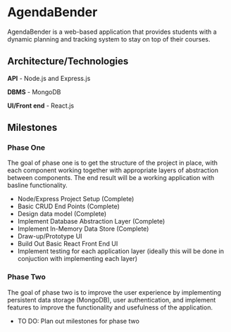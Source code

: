 # AgendaBender
<p>AgendaBender is a web-based application that provides students with a dynamic planning and tracking system to 
stay on top of their courses.</p>

## Architecture/Technologies
**API**  - Node.js and Express.js

**DBMS** - MongoDB

**UI/Front end**  - React.js
## Milestones
### Phase One 

<p>The goal of phase one is to get the structure of the project in place, with each component working 
together with appropriate layers of abstraction between components. The end result will be a working 
application with basline functionality.</p>

- Node/Express Project Setup (Complete)
- Basic CRUD End Points (Complete)
- Design data model (Complete)
- Implement Database Abstraction Layer (Complete)
- Implement In-Memory Data Store (Complete)
- Draw-up/Prototype UI
- Build Out Basic React Front End UI 
- Implement testing for each application layer (ideally this will be done in conjuction with implementing each layer)

### Phase Two
<p>The goal of phase two is to improve the user experience by implementing persistent data storage (MongoDB),
user authentication, and implement features to improve the functionality and usefulness of the application.</p>

- TO DO: Plan out milestones for phase two
